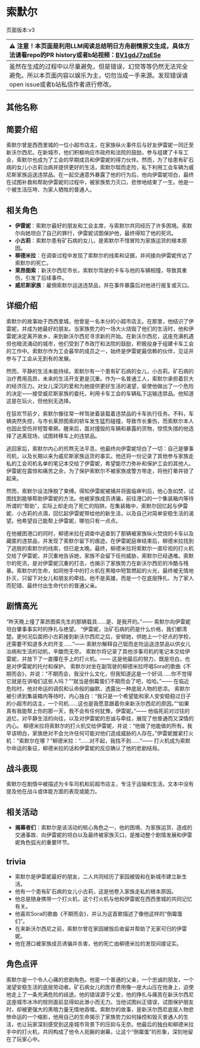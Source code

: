 # 索默尔
页面版本:v3
 

| :warning: 注意！本页面是利用LLM阅读总结明日方舟剧情原文生成，具体方法请看repo的PR history或者b站视频：[BV1gdJ7zqESe](https://www.bilibili.com/video/BV1gdJ7zqESe/)         |
|:----------------------------|
| 虽然在生成的过程中以尽量避免，但是错误，幻觉等等仍然无法完全避免。所以本页面内容以娱乐为主，切勿当成一手来源。发现错误请open issue或者b站私信作者进行修改。|



## 其他名称

## 简要介绍
索默尔曾是西西里城的一位小超市店主，在家族纵火事件后与好友伊雷妮一同迁至新沃尔西尼。在新城市，他们积极响应市政府和法院的鼓励，参与组建了卡车工会，索默尔也成为了工会的早期成员和伊雷妮的得力伙伴。然而，为了给患有矿石病的女儿小古莉治病并提供更好的生活，索默尔铤而走险，私下利用工会车辆为威尼斯家族运送违禁品。在一起交通意外暴露了他的行为后，他向伊雷妮坦白，最终在试图补救和帮助伊雷妮的过程中，被家族势力灭口，悲惨地结束了一生。他是一个被生活压垮、为家人牺牲的普通人。
## 相关角色
-   **伊雷妮**：索默尔最好的朋友和工会主席，与索默尔共同经历了许多困境。索默尔向她坦白了自己的罪行，伊雷妮试图保护他，最终得知了他的死讯。
-   **小古莉**：索默尔患有矿石病的女儿，是索默尔不惜冒险为家族运货的根本原因。
-   **柳德米拉**：在调查过程中发现了索默尔的线索和证据，并间接向伊雷妮传达了索默尔的死亡。
-   **莱昂图索**：新沃尔西尼市长，索默尔驾驶的卡车与他的车辆相撞，导致其重伤，引发了后续事件。
-   **威尼斯家族**：雇佣索默尔运送违禁品，并在事件暴露后对他进行报复或灭口。
## 详细介绍
索默尔的故事始于西西里城，他曾是一名本分的小超市店主。在那里，他结识了伊雷妮，并成为她最好的朋友。当家族势力的一场大火烧毁了他们的生活时，他和伊雷妮决定离开故乡，来到新沃尔西尼寻求新的开始。在新沃尔西尼，这座充满机遇但也暗流涌动的城市，他们受到了市政厅和法院的鼓励，积极投身于组建卡车工会的工作中。索默尔作为工会最早的成员之一，始终是伊雷妮最信赖的伙伴，见证并参与了工会从无到有的发展。

然而，平静的生活未能持续。索默尔有一个患有矿石病的女儿，小古莉。矿石病的治疗费用高昂，未来的生活开支更是沉重。作为一名普通工人，索默尔承担着巨大的经济压力。对女儿深沉的爱和为她提供更好生活的渴望，驱使他做出了一个危险的决定——接受威尼斯家族的委托，利用卡车工会的车辆私下运输违禁品。他知道这是在玩火，但他别无选择。

在狂欢节前夕，索默尔像往常一样驾驶着装载着违禁品的卡车执行任务。不料，车辆突然失控，与市长莱昂图索的轿车发生猛烈碰撞，导致市长重伤，而索默尔本人也因此受伤并短暂晕厥。醒来后，面对撞毁的车辆和暴露的货物，惊慌失措的他选择了逃离现场，试图转移车上的违禁品。

逃回家后，索默尔内心的煎熬无法平息。他最终向伊雷妮坦白了一切：自己是肇事司机，以及长期以来为威尼斯家族运货的事实。他还将一份记录了其他参与家族走私的工会司机名单的笔记本交给了伊雷妮，希望能尽力弥补和保护工会的其他人。伊雷妮在震惊和痛苦之余，为了保护索默尔不被家族或警方带走，将他打晕并锁了起来。

然而，索默尔设法挣脱了束缚。得知伊雷妮被捕并将面临审判后，他心急如焚，试图找到能够帮助伊雷妮的方法。他被家族成员诱骗，前往港口的一个集装箱内等待所谓的“帮助”，实际上却走向了死亡的陷阱。在集装箱中，索默尔回忆起与伊雷妮、小古莉的点滴，回忆起伊雷妮带给他的新生活，以及自己对简单安稳生活的渴望。他希望自己能帮上伊雷妮，哪怕只有一点点。

在他被困港口的同时，柳德米拉在调查中追查到了那辆被家族纵火焚烧的卡车以及藏匿的违禁品，并发现了索默尔留下的痕迹。在伊雷妮庭审结束后，柳德米拉找到了逃脱的索默尔的线索，但已是太晚。最终，柳德米拉将索默尔一直珍视的打火机交给了伊雷妮，并沉重地告诉她，家族不会留下任何威胁，索默尔已经遇难。索默尔的死讯，是对伊雷妮沉重的打击，也揭示了家族势力在新沃尔西尼的冷酷与残暴。索默尔的生命，如同他手中的打火机在黑暗中短暂燃起的火光，最终被无情地扑灭，只留下对女儿和朋友的牵挂。他不是英雄，而是一个在底层挣扎、为了家人而犯错、最终付出生命代价的普通父亲。
## 剧情高光
“昨天晚上撞了莱昂图索先生的那辆载具......是、是我开的。”—— 索默尔向伊雷妮坦白肇事事实时的挣扎与绝望。
“伊雷妮，治矿石病的药是什么价格，我们都清楚。更何况后面把小古莉接到新沃尔西尼之后，安顿她，供她上一个好点的学校，还需要不知道多大的开支......”—— 索默尔解释自己铤而走险运送违禁品以供女儿治病和生活的动机，辛酸而无奈。
索默尔将记录了其他涉事司机的笔记本交给伊雷妮，并放下了一直攥在手上的打火机。—— 这是他最后的努力，既是坦白，也是对伊雷妮的托付和保护。
索默尔对坐在副驾驶的柳德米拉哼唱Sora的歌曲《不期而会》，并说：“不期而会，我没什么文化，但我知道这是一个好词......你不觉得它就是在讲咱们这些人吗？”“就当是倒霉蛋们不期而会了吧，哈哈。”—— 在临近危险时，他对命运的调侃和认命般的幽默，透露出一种底层人物的悲凉。
索默尔被引诱到集装箱内等待时，内心独白：“我只是一个希望能和家人安安稳稳过日子的小超市的店主，一个司机......这也是我愿意跟着你来新沃尔西尼的原因。”“如果真有我能帮上你的那一天，我不会有任何犹豫，伊雷妮。”—— 他临死前对过往的追忆，对平静生活的向往，以及对伊雷妮的忠诚与牵挂，展现了他普通而又深情的内心。
柳德米拉将索默尔的打火机交给伊雷妮，并说：“他做了他能做的所有。我早该明白，家族绝对不会允许任何可能对他们造成威胁的人存在。”伊雷妮握紧打火机：“索默尔在哪？”柳德米拉：“......对不起，我找不到......”—— 打火机成为索默尔命运的象征，柳德米拉的话和伊雷妮的反应确认了他的悲剧结局。
## 战斗表现
索默尔在剧情中被描述为卡车司机和前超市店主，专注于运输和生活。文本中没有提及他在战斗或体能方面的表现或能力。
## 相关活动
-   **揭幕者们**：索默尔是该活动的核心角色之一，他的困境、为家族运货、造成的交通事故、向伊雷妮的坦白以及最终被家族灭口，是推动整个剧情发展和伊雷妮角色弧光的重要环节。
## trivia
- 索默尔是伊雷妮最好的朋友，二人共同经历了家园被毁和在新城市建立新生活。
- 他有一个患有矿石病的女儿小古莉，这是他卷入家族走私的根本原因。
- 他总是随身携带一个打火机，这个打火机与他和伊雷妮在西西里城的共同记忆有关。
- 他喜欢Sora的歌曲《不期而会》，并认为这首歌描述了像他这样的“倒霉蛋们”。
- 在来新沃尔西尼之前，索默尔曾在家园被毁后收留并帮助了无家可归的伊雷妮。
- 他在港口被家族成员诱骗并杀害，他的死亡由柳德米拉的发现间接证实。
## 角色点评
索默尔是一个令人心痛的悲剧角色。他是一个普通的父亲，一个忠诚的朋友，一个渴望安稳生活的底层劳动者。矿石病女儿的医疗费用像一座大山压在他身上，迫使他走上了一条充满危险的歧途。他的错误源于父爱，他的挣扎与痛苦在新沃尔西尼这座城市冰冷的规则面前显得如此渺小而无力。当他试图纠正错误，试图保护朋友时，却被更强大的黑暗力量无情地吞噬。索默尔的故事，是新沃尔西尼底层人物悲惨命运的一个缩影，他用自己的生命揭示了家族势力如何操控和毁灭普通人的生活，也让玩家深刻感受到这座城市背景下的压抑与无奈。他最后的独白和柳德米拉手中的打火机，共同构成了他令人扼腕的谢幕，让这个“倒霉蛋”的形象，深刻地留在了玩家心中。